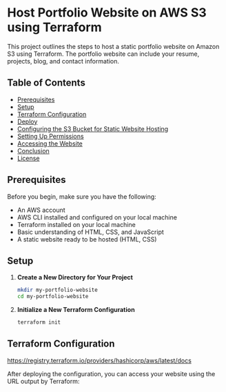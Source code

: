 # Host Portfolio Website on AWS S3 using Terraform

This project outlines the steps to host a static portfolio website on Amazon S3 using Terraform. The portfolio website can include your resume, projects, blog, and contact information.

## Table of Contents

- [Prerequisites](#prerequisites)
- [Setup](#setup)
- [Terraform Configuration](#terraform-configuration)
- [Deploy](#deploy)
- [Configuring the S3 Bucket for Static Website Hosting](#configuring-the-s3-bucket-for-static-website-hosting)
- [Setting Up Permissions](#setting-up-permissions)
- [Accessing the Website](#accessing-the-website)
- [Conclusion](#conclusion)
- [License](#license)

## Prerequisites

Before you begin, make sure you have the following:

- An AWS account
- AWS CLI installed and configured on your local machine
- Terraform installed on your local machine
- Basic understanding of HTML, CSS, and JavaScript
- A static website ready to be hosted (HTML, CSS)

## Setup

1. **Create a New Directory for Your Project**

    ```bash
    mkdir my-portfolio-website
    cd my-portfolio-website
    ```

2. **Initialize a New Terraform Configuration**

    ```bash
    terraform init
    ```

## Terraform Configuration


https://registry.terraform.io/providers/hashicorp/aws/latest/docs

After deploying the configuration, you can access your website using the URL output by Terraform:

